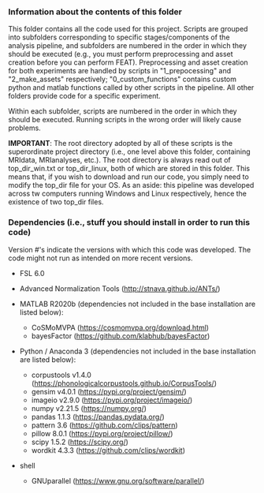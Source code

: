 ### Information about the contents of this folder
This folder contains all the code used for this project. Scripts are grouped into subfolders corresponding to specific stages/components of the analysis pipeline, and subfolders are numbered in the order in which they should be executed (e.g., you must perform preprocessing and asset creation before you can perform FEAT). Preprocessing and asset creation for both experiments are handled by scripts in "1_prepocessing" and "2_make_assets" respectively; "0_custom_functions" contains custom python and matlab functions called by other scripts in the pipeline. All other folders provide code for a specific experiment.

Within each subfolder, scripts are numbered in the order in which they should be executed. Running scripts in the wrong order will likely cause problems.

**IMPORTANT**: The root directory adopted by all of these scripts is the superordinate project directory (i.e., one level above this folder, containing MRIdata, MRIanalyses, etc.). The root directory is always read out of top_dir_win.txt or top_dir_linux, both of which are stored in this folder. This means that, if you wish to download and run our code, you simply need to modify the top_dir file for your OS. As an aside: this pipeline was developed across tw computers running Windows and Linux respectively, hence the existence of two top_dir files.

### Dependencies (i.e., stuff you should install in order to run this code)
Version #'s indicate the versions with which this code was developed. The code might not run as intended on more recent versions.

- FSL 6.0
- Advanced Normalization Tools (http://stnava.github.io/ANTs/)
- MATLAB R2020b (dependencies not included in the base installation are listed below):
  - CoSMoMVPA (https://cosmomvpa.org/download.html)
  - bayesFactor (https://github.com/klabhub/bayesFactor)
    
- Python / Anaconda 3 (dependencies not included in the base installation are listed below):
  - corpustools v1.4.0 (https://phonologicalcorpustools.github.io/CorpusTools/)
  - gensim v4.0.1 (https://pypi.org/project/gensim/)
  - imageio v2.9.0 (https://pypi.org/project/imageio/)
  - numpy v2.21.5 (https://numpy.org/)
  - pandas 1.1.3 (https://pandas.pydata.org/)
  - pattern 3.6 (https://github.com/clips/pattern)
  - pillow 8.0.1 (https://pypi.org/project/pillow/)
  - scipy 1.5.2 (https://scipy.org/)
  - wordkit 4.3.3 (https://github.com/clips/wordkit)
    
- shell
  - GNUparallel (https://www.gnu.org/software/parallel/)
